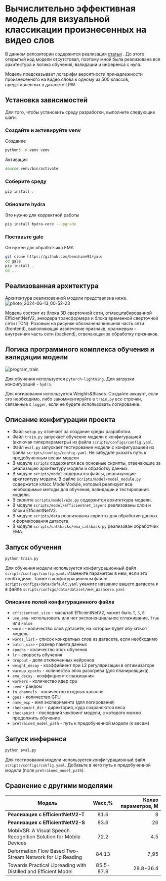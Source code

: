 # Вычислительно эффективная модель для визуальной классикации произнесенных на видео слов

В данном репозитории содержится реализация [статьи](https://www.researchgate.net/publication/360794222_Accurate_and_Resource-Efficient_Lipreading_with_Efficientnetv2_and_Transformers?enrichId=rgreq-f863c780260845c92418bc773235cd22-XXX&enrichSource=Y292ZXJQYWdlOzM2MDc5NDIyMjtBUzoxMTQzMTI4MTA5NTk5NTA2N0AxNjY4MDY3MjI5NDM5&el=1_x_2&_esc=publicationCoverPdf) . До этого открытый код модели отсутстовал, поэтому мной была реализована вся архитектура и логика обучения, валидации и инференса с нуля.

Модель предсказывает логарифм вероятности принадлежности произнесенного на видео слова к одному из 500 классов, представленных в датасете LRW.

## Установка зависимостей
Для того, чтобы установить среду разработки, выполните следующие шаги.

### Создайте и активируйте venv
Создание
```bash
python3 -m venv venv
```
Активация
```bash
source venv/bin/activate
```

### Соберите среду
```bash
pip install .
```

### Обновите hydra
Это нужно для корректной работы
```bash
pip install hydra-core --upgrade
```
### Поставьте gale
Он нужен для обработчика EMA 
```bash
git clone https://github.com/benihime91/gale
cd gale
pip install .
cd ..
```


## Реализованная архитектура
Архитектура реализованной модели представлена ниже.
![photo_2024-06-13_00-52-23](https://github.com/sadevans/EfLipSystem/assets/82286355/97dcf13e-f5d0-48e7-89b5-1869628d7248)

Модель состоит из блока 3D сверточной сети, отмасштабированной EfficientNetV2, энкодера трансформера и блока временной сверточной сети (TCN). Розовым на рисунке обозначена внешняя часть сети (frontend), выполняющая извлечение признакв, оранжевым - внутренняя часть сети (backend), отвечающая за обработку признаков.

## Логика программного комплекса обучения и валидации модели

![program_train](https://github.com/sadevans/EfLipReading/assets/82286355/45050acc-2723-4d0b-b673-11452c05e5ea)

Для обучения используется `pytorch-lightning`. Для загрузки конфигураций - `hydra`.

Для логирования используется Weights&Biases. Создайте аккаунт, если это необходимо, либо закомментируйте в `train.py` все строчки, связанные с `logger`, если не будете использовать логирование.
## Описание конфигурации проекта
- Файл `setup.py` отвечает за создание среды разработки.
- Файл `train.py` запускает обучение модели с конфигурацией (включая гиперпараметры) из файла `scripts/configs/config.yaml`.
- Файл `eval.py` запускает тестирование модели с конфигурацией из файла `scripts/configs/config.yaml`. Не забудьте указать путь к предобученным весам модели
- В модуле `scripts` содержатся все основные скрипты, отвечающие за реализацию архитектуру модели и обработку данных.
- В модуле `scripts/model` содержатся файлы, реализующие архитектуру модели. В файле `scripts/model/model_module.py` содержится класс ModelModule, который реализует все необходимые методы для обучения, валидации и тестирования модели.
- В скрипте `scripts/model/e2e.py` содержится архитеткура модели.
- В модуле `scripts/model/efficientnet_layers` реализованы слои и блоки EfficientNetV2.
- В модуле  `scripts/data` реализованы скрипты для обработки данных и формирования датасета.
- В модуле  `scripts/callbacks/ema_callback.py` реализован обработчик EMA.

## Запуск обучения
```bash
python train.py
```

Для обучения модели используется конфигурационный файл `scripts/configs/config.yaml`. Измените параметры в нем, если это необходимо. Также в конфигурационном файле `scripts/configs/data/default.yaml` укажите название вашего датасета и в файле `scripts/configs/data/dataset/имя_датасета.yaml`

### Описание полей конфигурацинного файла
- `efficientnet_size` - масштаб EfficientNetV2, может быть `T`, `S`, `B`
- `use_ema`- использовать или нет экспоненциальное сглаживание, `True` или `False`
- `words` - количество слов датасете, на котором будет обучаться модель
- `words_list` - список конкретных слов из датасета, если необходимо
- `batch_size` - размер пакета данных
- `epochs` - количество эпох обучения
- `lr` - скорость обучения
- `dropout` - доля отключенных нейронов
- `weight_decay` - коэффийиент при L2 регуляризации в оптимизаторе
- `warmup_epochs` - количество эпох разогрева (для планировщика)
- `ema_decay` - коэффициент сглаживания
- `workers` - количество ядер cpu
- `seed` - рандом
- `in_channels` - количество входных каналов
- `gpus` - количество GPU
- `name_exp` - имя эксперимента (для логирования)
- `checkpoint_dir` - директория, куда сохраняются веса
- `checkpoint` - последний чекпоинт модели, с которого можно продолжить обучение
- `pretrained_model_path` - путь к предобученной модели (к весам)
## Запуск инференса
```bash
python eval.py
```
Для тестирования модели используется конфигурационный файл `scripts/configs/config.yaml`. Добавьте в него путь к предобученной модели (поле `pretrained_model_path`). 

## Сравнение с другими моделями

| Модель                                            | Wacc,%        | Колво параметров, М  |
| --------------------------------------------------|:-------------:| --------------------:|
| **Реализация с EfficientNetV2-T**                 | 81.6          | 8                    |
| **Реализация с EfficientNetV2-S**                 | 83.6          | 26                   |
| MobiVSR: A Visual Speech Recognition Solution for Mobile Devices | 72.2          | 4.5                  |
| Deformation Flow Based Two-Stream Network for Lip Reading                                     | 84.13         | 7,95                 |
| Towards Practical Lipreading with Distilled and Efficient Model                                 | 85.5-87.9     | 28.8-36.4            |

